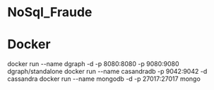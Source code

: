 # NoSql_Fraude

# Docker
docker run --name dgraph -d -p 8080:8080 -p 9080:9080  dgraph/standalone
docker run --name casandradb -p 9042:9042 -d cassandra
docker run --name mongodb -d -p 27017:27017 mongo
